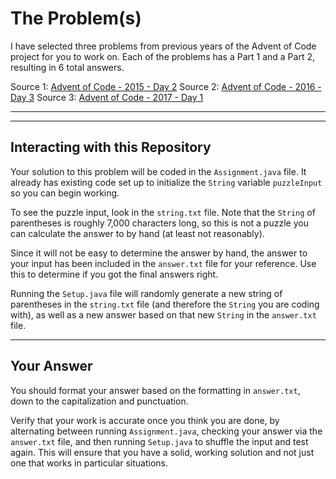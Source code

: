 # The Problem(s)

I have selected three problems from previous years of the Advent of Code project for you to work on. Each of the problems has a Part 1 and a Part 2, resulting in 6 total answers.

Source 1: [Advent of Code - 2015 - Day 2](https://adventofcode.com/2015/day/2)
Source 2: [Advent of Code - 2016 - Day 3](https://adventofcode.com/2016/day/3)
Source 3: [Advent of Code - 2017 - Day 1](https://adventofcode.com/2017/day/1)

---



---

## Interacting with this Repository

Your solution to this problem will be coded in the `Assignment.java` file. It already has existing code set up to initialize the `String` variable `puzzleInput` so you can begin working.

To see the puzzle input, look in the `string.txt` file. Note that the `String` of parentheses is roughly 7,000 characters long, so this is not a puzzle you can calculate the answer to by hand (at least not reasonably).

Since it will not be easy to determine the answer by hand, the answer to your input has been included in the `answer.txt` file for your reference. Use this to determine if you got the final answers right.

Running the `Setup.java` file will randomly generate a new string of parentheses in the `string.txt` file (and therefore the `String` you are coding with), as well as a new answer based on that new `String` in the `answer.txt` file.

---

## Your Answer

You should format your answer based on the formatting in `answer.txt`, down to the capitalization and punctuation.

Verify that your work is accurate once you think you are done, by alternating between running `Assignment.java`, checking your answer via the `answer.txt` file, and then running `Setup.java` to shuffle the input and test again. This will ensure that you have a solid, working solution and not just one that works in particular situations.